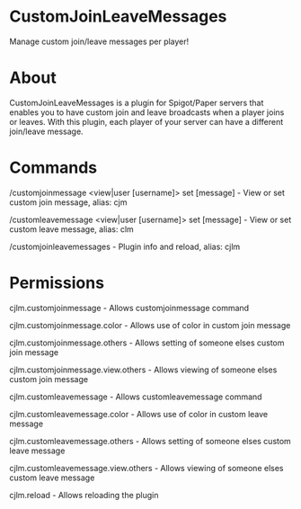 # CustomJoinLeaveMessages
Manage custom join/leave messages per player!

# About
CustomJoinLeaveMessages is a plugin for Spigot/Paper servers that enables you to have custom join and leave broadcasts when a player joins or leaves. With this plugin, each player of your server can have a different join/leave message.

# Commands
/customjoinmessage <view|user [username]> set [message] - View or set custom join message, alias: cjm

/customleavemessage <view|user [username]> set [message] - View or set custom leave message, alias: clm

/customjoinleavemessages <reload> - Plugin info and reload, alias: cjlm

# Permissions
cjlm.customjoinmessage - Allows customjoinmessage command

cjlm.customjoinmessage.color - Allows use of color in custom join message

cjlm.customjoinmessage.others - Allows setting of someone elses custom join message

cjlm.customjoinmessage.view.others - Allows viewing of someone elses custom join message

cjlm.customleavemessage - Allows customleavemessage command

cjlm.customleavemessage.color - Allows use of color in custom leave message

cjlm.customleavemessage.others - Allows setting of someone elses custom leave message

cjlm.customleavemessage.view.others - Allows viewing of someone elses custom leave message

cjlm.reload - Allows reloading the plugin
